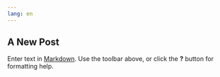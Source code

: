 ```yaml
---
lang: en
---
```

## A New Post

Enter text in [Markdown](http://daringfireball.net/projects/markdown/). Use the toolbar above, or click the **?** button for formatting help.
